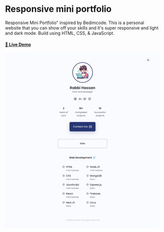# Responsive mini portfolio
Responsive Mini Portfolio" inspired by Bedimcode. This is a personal website that you can show off your skills and it's super responsive and light and dark mode. Build using HTML, CSS, &amp; JavaScript.

<h4><a href="https://rabbisudo.github.io/">🚀 Live Demo</a></h4>

![Banner](https://raw.githubusercontent.com/rabbisudo/rabbisudo.github.io/main/assets/images/banner.png)